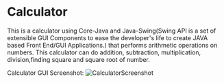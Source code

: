 # Calculator

This is a calculator using Core-Java and Java-Swing(Swing API is a set of extensible GUI Components to ease the developer's life to create JAVA based Front End/GUI Applications.) that performs arithmetic operations on numbers. 
This calculator can do addition, subtraction, multiplication, division,finding square and square root of number.

Calculator GUI Screenshot:
![CalculatorScreenshot](https://user-images.githubusercontent.com/71519458/235706296-fd418c51-b2d5-4619-af3e-7e454f56c6dc.png)


